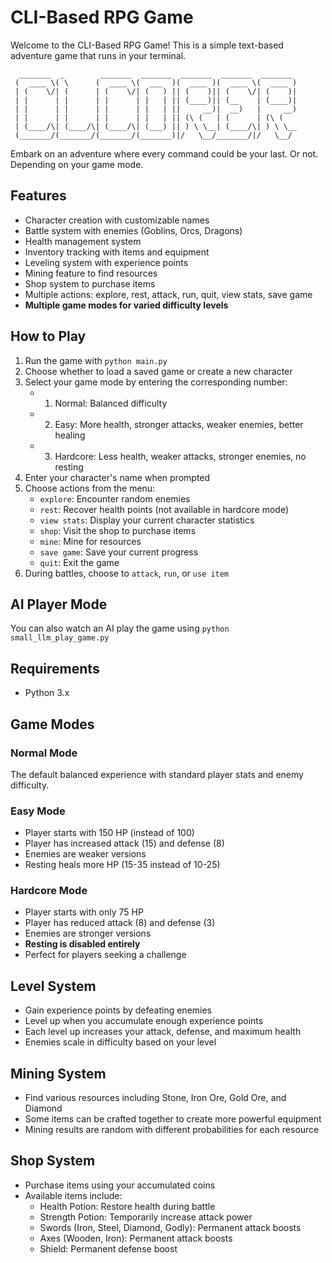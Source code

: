 # CLI-Based RPG Game

Welcome to the CLI-Based RPG Game! This is a simple text-based adventure game that runs in your terminal.

```
  _______  _        _______  _______  _______  _______  _______ 
 (  ____ \( \      (  ____ \(  ___  )(  ____ )(  ____ \(  ____ )
 | (    \/| (      | (    \/| (   ) || (    )|| (    \/| (    )|
 | |      | |      | |      | |   | || (____)|| (__    | (____)|
 | |      | |      | |      | |   | ||     __)|  __)   |     __)
 | |      | |      | |      | |   | || (\ (   | (      | (\ (   
 | (____/\| (____/\| (____/\| (___) || ) \ \__| (____/\| ) \ \__
 (_______/(_______/(_______/(_______)|/   \__/_______/|/   \__/                                                                   
```

Embark on an adventure where every command could be your last. Or not. Depending on your game mode.



## Features

- Character creation with customizable names
- Battle system with enemies (Goblins, Orcs, Dragons)
- Health management system
- Inventory tracking with items and equipment
- Leveling system with experience points
- Mining feature to find resources
- Shop system to purchase items
- Multiple actions: explore, rest, attack, run, quit, view stats, save game
- **Multiple game modes for varied difficulty levels**

## How to Play

1. Run the game with `python main.py`
2. Choose whether to load a saved game or create a new character
3. Select your game mode by entering the corresponding number:
   - 1. Normal: Balanced difficulty
   - 2. Easy: More health, stronger attacks, weaker enemies, better healing
   - 3. Hardcore: Less health, weaker attacks, stronger enemies, no resting
4. Enter your character's name when prompted
5. Choose actions from the menu:
   - `explore`: Encounter random enemies
   - `rest`: Recover health points (not available in hardcore mode)
   - `view stats`: Display your current character statistics
   - `shop`: Visit the shop to purchase items
   - `mine`: Mine for resources
   - `save game`: Save your current progress
   - `quit`: Exit the game
6. During battles, choose to `attack`, `run`, or `use item`

## AI Player Mode

You can also watch an AI play the game using `python small_llm_play_game.py`

## Requirements

- Python 3.x

## Game Modes

### Normal Mode
The default balanced experience with standard player stats and enemy difficulty.

### Easy Mode
- Player starts with 150 HP (instead of 100)
- Player has increased attack (15) and defense (8)
- Enemies are weaker versions
- Resting heals more HP (15-35 instead of 10-25)

### Hardcore Mode
- Player starts with only 75 HP
- Player has reduced attack (8) and defense (3)
- Enemies are stronger versions
- **Resting is disabled entirely**
- Perfect for players seeking a challenge

## Level System

- Gain experience points by defeating enemies
- Level up when you accumulate enough experience points
- Each level up increases your attack, defense, and maximum health
- Enemies scale in difficulty based on your level

## Mining System

- Find various resources including Stone, Iron Ore, Gold Ore, and Diamond
- Some items can be crafted together to create more powerful equipment
- Mining results are random with different probabilities for each resource

## Shop System

- Purchase items using your accumulated coins
- Available items include:
  - Health Potion: Restore health during battle
  - Strength Potion: Temporarily increase attack power
  - Swords (Iron, Steel, Diamond, Godly): Permanent attack boosts
  - Axes (Wooden, Iron): Permanent attack boosts
  - Shield: Permanent defense boost
